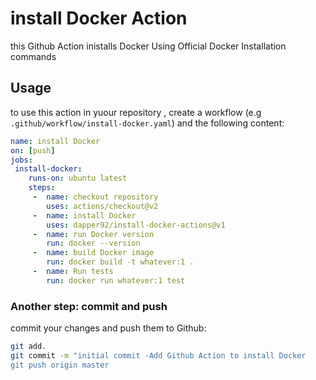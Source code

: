 # install Docker Action
this Github Action inistalls Docker Using Official Docker Installation commands

## Usage

to use this action in yuour repository , create a workflow (e.g  ` .github/workflow/install-docker.yaml`) and the following content:

```yaml
name: install Docker
on: [push]
jobs:
 install-docker:
    runs-on: ubuntu latest
    steps:
     -  name: checkout repository
        uses: actions/checkout@v2
     -  name: install Docker
        uses: dapper92/install-docker-actions@v1
     -  name: run Docker version
        run: docker --version
     -  name: build Docker image
        run: docker build -t whatever:1 . 
     -  name: Run tests
        run: docker run whatever:1 test      
```           
### Another step: commit and push
commit your changes and push them to Github:
```sh
git add.
git commit -m "initial commit -Add Github Action to install Docker
git push origin master
```
